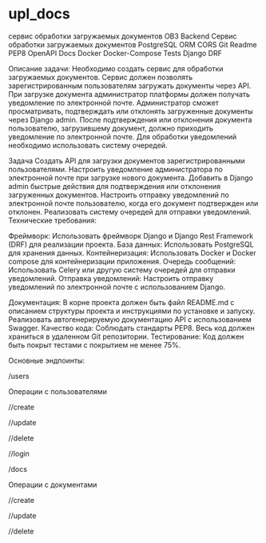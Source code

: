 # upl_docs
сервис обработки загружаемых документов
OB3
Backend
Сервис обработки загружаемых документов
PostgreSQL
ORM
CORS
Git
Readme
PEP8
OpenAPI Docs
Docker
Docker-Compose
Tests
Django
DRF

Описание задачи:
Необходимо создать сервис для обработки загружаемых документов. Сервис должен позволять зарегистрированным пользователям загружать документы через API. При загрузке документа администратор платформы должен получать уведомление по электронной почте. Администратор сможет просматривать, подтверждать или отклонять загруженные документы через Django admin. После подтверждения или отклонения документа пользователю, загрузившему документ, должно приходить уведомление по электронной почте. Для обработки уведомлений необходимо использовать систему очередей.

Задача
Создать API для загрузки документов зарегистрированными пользователями.
Настроить уведомление администратора по электронной почте при загрузке нового документа.
Добавить в Django admin быстрые действия для подтверждения или отклонения загруженных документов.
Настроить отправку уведомлений по электронной почте пользователю, когда его документ подтвержден или отклонен.
Реализовать систему очередей для отправки уведомлений.
Технические требования:

Фреймворк:
Использовать фреймворк Django и Django Rest Framework (DRF) для реализации проекта.
База данных:
Использовать PostgreSQL для хранения данных.
Контейнеризация:
Использовать Docker и Docker compose для контейнеризации приложения.
Очередь сообщений:
Использовать Celery или другую систему очередей для отправки уведомлений.
Отправка уведомлений:
Настроить отправку уведомлений по электронной почте с использованием Django.

Документация:
В корне проекта должен быть файл README.md с описанием структуры проекта и инструкциями по установке и запуску.
Реализовать автогенерируемую документацию API с использованием Swagger.
Качество кода:
Соблюдать стандарты PEP8.
Весь код должен храниться в удаленном Git репозитории.
Тестирование:
Код должен быть покрыт тестами с покрытием не менее 75%.


Основные эндпоинты:

/users

Операции с пользователями

//create

//update

//delete

//login


/docs

Операции с документами

//create

//update

//delete

